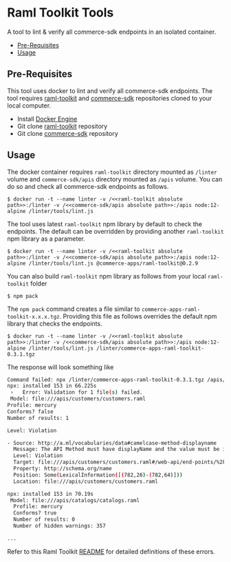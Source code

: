 # Raml Toolkit Tools

A tool to lint & verify all commerce-sdk endpoints in an isolated container. 

- [Pre-Requisites](#usage)
- [Usage](#usage)

## Pre-Requisites

This tool uses docker to lint and verify all commerce-sdk endpoints. 
The tool requires [raml-toolkit](https://github.com/SalesforceCommerceCloud/raml-toolkit) and 
[commerce-sdk](https://github.com/SalesforceCommerceCloud/commerce-sdk) repositories cloned to your local computer. 

* Install [Docker Engine](https://docs.docker.com/engine/install/) 
* Git clone [raml-toolkit](https://github.com/SalesforceCommerceCloud/raml-toolkit) repository
* Git clone [commerce-sdk](https://github.com/SalesforceCommerceCloud/commerce-sdk) repository

## Usage

The docker container requires `raml-toolkit` directory mounted as `/linter` volume and 
`commerce-sdk/apis` directory mounted as `/apis` volume. You can do so and check all commerce-sdk endpoints as follows.

```shell script
$ docker run -t --name linter -v /<<raml-toolkit absolute path>>:/linter -v /<<commerce-sdk/apis absolute path>>:/apis node:12-alpine /linter/tools/lint.js
```

The tool uses latest `raml-toolkit` npm library by default to check the endpoints. 
The default can be overridden by providing another `raml-toolkit` npm library as a parameter.

```shell script
$ docker run -t --name linter -v /<<raml-toolkit absolute path>>:/linter -v /<<commerce-sdk/apis absolute path>>:/apis node:12-alpine /linter/tools/lint.js @commerce-apps/raml-toolkit@0.2.9
```
  
You can also build `raml-toolkit` npm library as follows from your local `raml-toolkit` folder

```nashorn js
$ npm pack
```
The `npm pack` command creates a file similar to `commerce-apps-raml-toolkit-x.x.x.tgz`. Providing this file as follows overrides the default npm library that checks the endpoints. 

```shell script
$ docker run -t --name linter -v /<<raml-toolkit absolute path>>:/linter -v /<<commerce-sdk/apis absolute path>>:/apis node:12-alpine /linter/tools/lint.js /linter/commerce-apps-raml-toolkit-0.3.1.tgz
```

The response will look something like 

```bash
Command failed: npx /linter/commerce-apps-raml-toolkit-0.3.1.tgz /apis/customers/customers.raml -p mercury
npx: installed 153 in 66.225s
 ›   Error: Validation for 1 file(s) failed.
 Model: file:///apis/customers/customers.raml
Profile: mercury
Conforms? false
Number of results: 1

Level: Violation

- Source: http://a.ml/vocabularies/data#camelcase-method-displayname
  Message: The API Method must have displayName and the value must be in camelcase
  Level: Violation
  Target: file:///apis/customers/customers.raml#/web-api/end-points/%2Forganizations%2F%7BorganizationId%7D%2Fcustomer-lists%2F%7BlistId%7D%2Fcustomers%2F%7BcustomerNo%7D%2Faddresses/post
  Property: http://schema.org/name
  Position: Some(LexicalInformation([(782,26)-(782,64)]))
  Location: file:///apis/customers/customers.raml

npx: installed 153 in 70.19s
 Model: file:///apis/catalogs/catalogs.raml
  Profile: mercury
  Conforms? true
  Number of results: 0
  Number of hidden warnings: 357

...
```

Refer to this Raml Toolkit [README](../README.md) for detailed definitions of these errors. 
